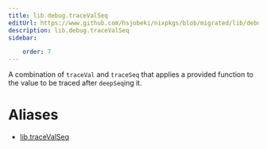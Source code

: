 ```yaml
---
title: lib.debug.traceValSeq
editUrl: https://www.github.com/hsjobeki/nixpkgs/blob/migrated/lib/debug.nix#L171C5
description: lib.debug.traceValSeq
sidebar:

    order: 7
---
```


A combination of `traceVal` and `traceSeq` that applies a
provided function to the value to be traced after `deepSeq`ing
it.


# Aliases

- [lib.traceValSeq](/nix-doc-comments/reference/lib/lib-tracevalseq)


